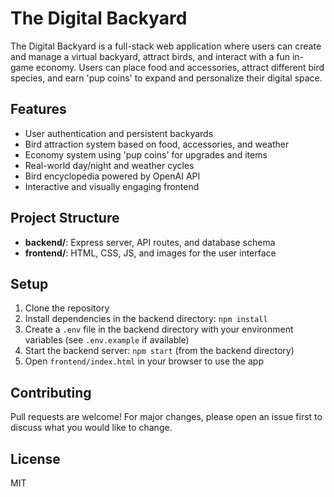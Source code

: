 # The Digital Backyard

The Digital Backyard is a full-stack web application where users can create and manage a virtual backyard, attract birds, and interact with a fun in-game economy. Users can place food and accessories, attract different bird species, and earn 'pup coins' to expand and personalize their digital space.

## Features
- User authentication and persistent backyards
- Bird attraction system based on food, accessories, and weather
- Economy system using 'pup coins' for upgrades and items
- Real-world day/night and weather cycles
- Bird encyclopedia powered by OpenAI API
- Interactive and visually engaging frontend

## Project Structure
- **backend/**: Express server, API routes, and database schema
- **frontend/**: HTML, CSS, JS, and images for the user interface

## Setup
1. Clone the repository
2. Install dependencies in the backend directory: `npm install`
3. Create a `.env` file in the backend directory with your environment variables (see `.env.example` if available)
4. Start the backend server: `npm start` (from the backend directory)
5. Open `frontend/index.html` in your browser to use the app

## Contributing
Pull requests are welcome! For major changes, please open an issue first to discuss what you would like to change.

## License
MIT
